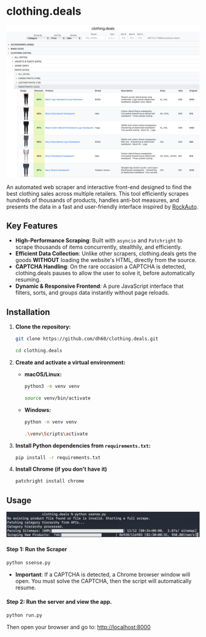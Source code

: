 # clothing.deals

![clothing.deals interface](screenshots/interface.png)

An automated web scraper and interactive front-end designed to find the best clothing sales across multiple retailers. This tool efficiently scrapes hundreds of thousands of products, handles anti-bot measures, and presents the data in a fast and user-friendly interface inspired by [RockAuto](https://www.rockauto.com).

## Key Features

-   **High-Performance Scraping**: Built with `asyncio` and `Patchright` to scrape thousands of items concurrently, stealthily, and efficiently.
-   **Efficient Data Collection**: Unlike other scrapers, clothing.deals gets the goods **WITHOUT** loading the website's HTML, directly from the source.
-   **CAPTCHA Handling**: On the rare occasion a CAPTCHA is detected, clothing.deals pauses to allow the user to solve it, before automatically resuming.
-   **Dynamic & Responsive Frontend**: A pure JavaScript interface that filters, sorts, and groups data instantly without page reloads.

## Installation

1.  **Clone the repository:**
    ```sh
    git clone https://github.com/dh60/clothing.deals.git
    ```
    ```sh
    cd clothing.deals
    ```

2.  **Create and activate a virtual environment:**
    -   **macOS/Linux:**
        ```sh
        python3 -m venv venv
        ```
        ```sh
        source venv/bin/activate
        ```
    -   **Windows:**
        ```sh
        python -m venv venv
        ```
        ```sh
        .\venv\Scripts\activate
        ```

3.  **Install Python dependencies from `requirements.txt`:**
    ```sh
    pip install -r requirements.txt
    ```

4.  **Install Chrome (if you don't have it)**
    ```sh
    patchright install chrome
    ```


## Usage
![clothing.deals terminal](screenshots/terminal.png)

#### Step 1: Run the Scraper

```sh
python ssense.py
```

-   **Important**: If a CAPTCHA is detected, a Chrome browser window will open. You must solve the CAPTCHA, then the script will automatically resume.

#### Step 2: Run the server and view the app.

```sh
python run.py
```

Then open your browser and go to:
[http://localhost:8000](http://localhost:8000)
